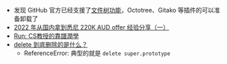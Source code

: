 - 发现 GitHub 官方已经支援了[文件树功能](https://github.blog/changelog/2022-11-09-introducing-an-all-new-code-search-and-code-browsing-experience/#the-all-new-code-browsing-experience)，Octotree、Gitako 等插件的可以准备卸载了
- [2022 年从国内拿到悉尼 220K AUD offer 经验分享（一）](https://www.v2ex.com/t/887135)
- [Run: CS教授的靠譜潤學](https://forrestbao.github.io/Run/)
- [delete 到底删除的是什么？](https://github.com/ronnieXiaoLH/interview/blob/baff236f770e891304eb2bc8fa144a1ac62e55a5/JS%E9%AB%98%E7%BA%A7/%E8%BF%90%E7%AE%97%E7%AC%A6/02.%E7%AA%A5%E8%A7%86delete%E8%AF%AD%E6%B3%95%E7%9A%84%E6%9C%AC%E8%B4%A8.js)
	- ReferenceError: 典型的就是 `delete super.prototype`